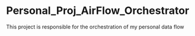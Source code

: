 # Personal_Proj_AirFlow_Orchestrator
This project is responsible for the orchestration of my personal data flow

